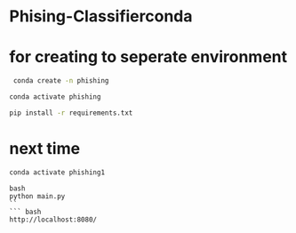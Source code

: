 # Phising-Classifierconda 
# for creating to seperate environment
``` bash
 conda create -n phishing
 ```

``` bash 
conda activate phishing
```
``` bash 
pip install -r requirements.txt
```
# next time 
``` bash  
conda activate phishing1
```
``` 
bash 
python main.py
``
``` bash 
http://localhost:8080/
```
